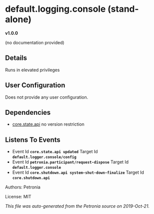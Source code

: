 # default.logging.console (stand-alone)
**v1.0.0**

(no documentation provided)

## Details

Runs in elevated privileges

## User Configuration

Does not provide any user configuration.



## Dependencies

* [core.state.api](core.state.api.md)
  no version restriction






## Listens To Events

* Event Id **`core.state.api updated`**
  Target Id **`default.logger.console/config`**
* Event Id **`petronia.participant/request-dispose`**
  Target Id **`default.logger.console`**
* Event Id **`core.shutdown.api system-shut-down-finalize`**
  Target Id **`core.shutdown.api`**



Authors: Petronia

License: MIT

*This file was auto-generated from the Petronia source on 2019-Oct-21.*
